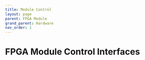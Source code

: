 ```yaml
---
title: Module Control
layout: page
parent: FPGA Module
grand_parent: Hardware
nav_order: 1
---
```

# FPGA Module Control Interfaces
